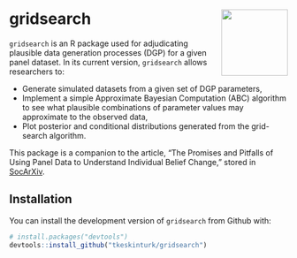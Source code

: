 
<!-- README.md is generated from README.Rmd. Please edit that file -->

# gridsearch <img src="sticker/gridsearch.png" align="right" alt="" width="120" />

<!-- badges: start -->
<!-- badges: end -->

`gridsearch` is an R package used for adjudicating plausible data
generation processes (DGP) for a given panel dataset. In its current
version, `gridsearch` allows researchers to:

- Generate simulated datasets from a given set of DGP parameters,
- Implement a simple Approximate Bayesian Computation (ABC) algorithm to
  see what plausible combinations of parameter values may approximate to
  the observed data,
- Plot posterior and conditional distributions generated from the
  grid-search algorithm.

This package is a companion to the article, “The Promises and Pitfalls
of Using Panel Data to Understand Individual Belief Change,” stored in
[SocArXiv](https://osf.io/preprints/socarxiv/rhf4q).

## Installation

You can install the development version of `gridsearch` from Github
with:

``` r
# install.packages("devtools")
devtools::install_github("tkeskinturk/gridsearch")
```

